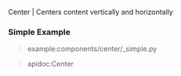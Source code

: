 Center | Centers content vertically and horizontally

### Simple Example

> example:components/center/_simple.py

> apidoc:Center
